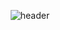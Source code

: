 <div align="center"> 
  
![header](https://capsule-render.vercel.app/api?type=Rect&color=#2b2d47&height=150&section=header&text=LEEHERO&fontColor=#ffffff&fontSize=30&animation=fadeIn&fontAlignY=20)

</div>

